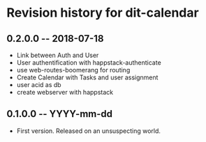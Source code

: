 # Revision history for dit-calendar

## 0.2.0.0 -- 2018-07-18

* Link between Auth and User
* User authentification with happstack-authenticate
* use web-routes-boomerang for routing
* Create Calendar with Tasks and user assignment
* user acid as db
* create webserver with happstack


## 0.1.0.0  -- YYYY-mm-dd

* First version. Released on an unsuspecting world.
